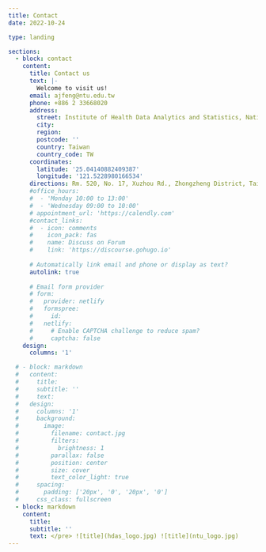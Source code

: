 ```yaml
---
title: Contact
date: 2022-10-24

type: landing

sections:
  - block: contact
    content:
      title: Contact us
      text: |-
        Welcome to visit us!
      email: ajfeng@ntu.edu.tw
      phone: +886 2 33668020
      address:
        street: Institute of Health Data Analytics and Statistics, National Taiwan University
        city: 
        region: 
        postcode: ''
        country: Taiwan
        country_code: TW
      coordinates:
        latitude: '25.04140882409387'
        longitude: '121.5228980166534'
      directions: Rm. 520, No. 17, Xuzhou Rd., Zhongzheng District, Taipei 100, Taiwan
      #office_hours:
      #  - 'Monday 10:00 to 13:00'
      #  - 'Wednesday 09:00 to 10:00'
      # appointment_url: 'https://calendly.com'
      #contact_links:
      #  - icon: comments
      #    icon_pack: fas
      #    name: Discuss on Forum
      #    link: 'https://discourse.gohugo.io'
    
      # Automatically link email and phone or display as text?
      autolink: true
    
      # Email form provider
      # form:
      #   provider: netlify
      #   formspree:
      #     id:
      #   netlify:
      #     # Enable CAPTCHA challenge to reduce spam?
      #     captcha: false
    design:
      columns: '1'

  # - block: markdown
  #   content:
  #     title:
  #     subtitle: ''
  #     text:
  #   design:
  #     columns: '1'
  #     background:
  #       image: 
  #         filename: contact.jpg
  #         filters:
  #           brightness: 1
  #         parallax: false
  #         position: center
  #         size: cover
  #         text_color_light: true
  #     spacing:
  #       padding: ['20px', '0', '20px', '0']
  #     css_class: fullscreen
  - block: markdown
    content:
      title:
      subtitle: ''
      text: </pre> ![title](hdas_logo.jpg) ![title](ntu_logo.jpg)
---
```

